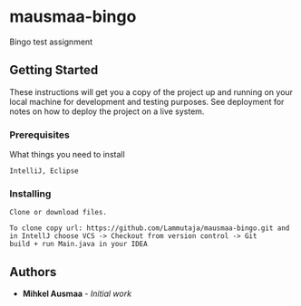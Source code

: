 # mausmaa-bingo
Bingo test assignment

## Getting Started

These instructions will get you a copy of the project up and running on your local machine for development and testing purposes. See deployment for notes on how to deploy the project on a live system.

### Prerequisites

What things you need to install

```
IntelliJ, Eclipse
```

### Installing

```
Clone or download files.

To clone copy url: https://github.com/Lammutaja/mausmaa-bingo.git and in IntellJ choose VCS -> Checkout from version control -> Git
build + run Main.java in your IDEA
```


## Authors

* **Mihkel Ausmaa** - *Initial work* 


